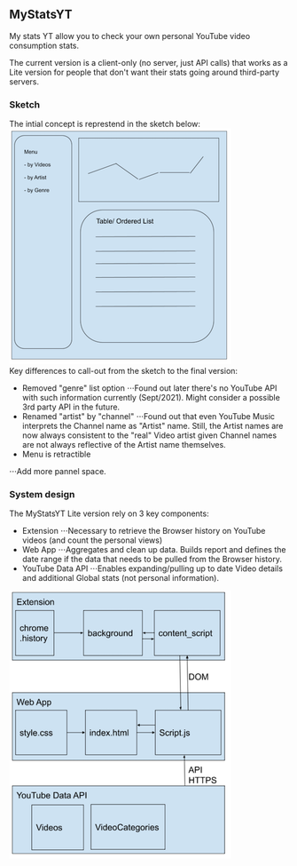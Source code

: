 ## MyStatsYT
My stats YT allow you to check your own personal YouTube video consumption stats.

The current version is a client-only (no server, just API calls) that works as a Lite version for people that don't want their stats going around third-party servers. 
<br>


### Sketch
The intial concept is represtend in the sketch below: 
<br>
![new repo](./assets/sketch.png)
<br>
Key differences to call-out from the sketch to the final version: 
- Removed "genre" list option
⋅⋅⋅Found out later there's no YouTube API with such information currently (Sept/2021). Might consider a possible 3rd party API in the future.
- Renamed "artist" by "channel"
⋅⋅⋅Found out that even YouTube Music interprets the Channel name as "Artist" name. Still, the Artist names are now always consistent to the "real" Video artist given Channel names are not always reflective of the Artist name themselves. 
- Menu is retractible

⋅⋅⋅Add more pannel space. 


### System design
The MyStatsYT Lite version rely on 3 key components: 
- Extension
⋅⋅⋅Necessary to retrieve the Browser history on YouTube videos (and count the personal views)
- Web App
⋅⋅⋅Aggregates and clean up data. Builds report and defines the date range if the data that needs to be pulled from the Browser history. 
- YouTube Data API
⋅⋅⋅Enables expanding/pulling up to date Video details and additional Global stats (not personal information). 

![new repo](./assets/system_design.png)
<br>




